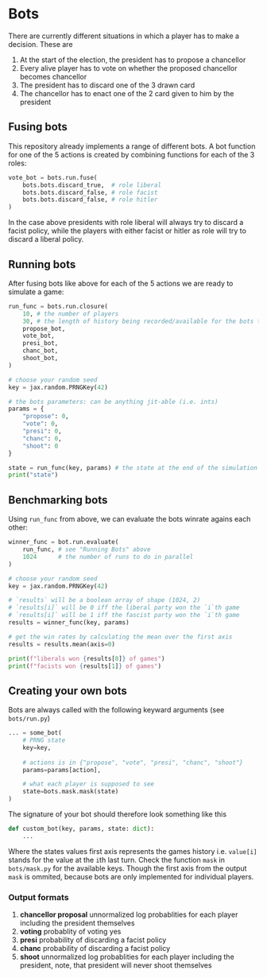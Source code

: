 # Bots

There are currently different situations in which a player has to make a decision. These are

1. At the start of the election, the president has to propose a chancellor
2. Every alive player has to vote on whether the proposed chancellor becomes chancellor
3. The president has to discard one of the 3 drawn card
4. The chancellor has to enact one of the 2 card given to him by the president

## Fusing bots

This repository already implements a range of different bots. A bot function for one of the 5 actions is created by combining functions for each of the 3 roles:

``` python
vote_bot = bots.run.fuse(
    bots.bots.discard_true,  # role liberal
    bots.bots.discard_false, # role facist
    bots.bots.discard_false, # role hitler
)
```

In the case above presidents with role liberal will always try to discard a facist policy, while the players with either facist or hitler as role will try to discard a liberal policy.

## Running bots

After fusing bots like above for each of the 5 actions we are ready to simulate a game:

``` python
run_func = bots.run.closure(
    10, # the number of players
    30, # the length of history being recorded/available for the bots to see
    propose_bot,
    vote_bot,
    presi_bot,
    chanc_bot,
    shoot_bot,
)

# choose your random seed
key = jax.random.PRNGKey(42)

# the bots parameters: can be anything jit-able (i.e. ints)
params = {
    "propose": 0,
    "vote": 0,
    "presi": 0,
    "chanc": 0,
    "shoot": 0
}

state = run_func(key, params) # the state at the end of the simulation
print("state")
```

## Benchmarking bots

Using `run_func` from above, we can evaluate the bots winrate agains each other:

``` python
winner_func = bot.run.evaluate(
    run_func, # see "Running Bots" above
    1024      # the number of runs to do in parallel
)

# choose your random seed
key = jax.random.PRNGKey(42)

# `results` will be a boolean array of shape (1024, 2)
# `results[i]` will be 0 iff the liberal party won the `i`th game
# `results[i]` will be 1 iff the fascist party won the `i`th game
results = winner_func(key, params)

# get the win rates by calculating the mean over the first axis
results = results.mean(axis=0)

print(f"liberals won {results[0]} of games")
print(f"facists won {results[1]} of games")
```

## Creating your own bots

Bots are always called with the following keyward arguments (see `bots/run.py`)

``` python
... = some_bot(
    # PRNG state
    key=key,
    
    # actions is in {"propose", "vote", "presi", "chanc", "shoot"}
    params=params[action], 

    # what each player is supposed to see
    state=bots.mask.mask(state)
)
```

The signature of your bot should therefore look something like this

``` python
def custom_bot(key, params, state: dict):
    ...
```

Where the states values first axis represents the games history i.e. `value[i]` stands for the value at the `i`th last turn. Check the function `mask` in `bots/mask.py` for the available keys. Though the first axis from the output `mask` is ommited, because bots are only implemented for individual players.

### Output formats

1. __chancellor proposal__ unnormalized log probablities for each player including the president themselves
2. __voting__ probablity of voting yes
3. __presi__ probability of discarding a facist policy
4. __chanc__ probability of discarding a facist policy
5. __shoot__ unnormalized log probablities for each player including the president, note, that president will never shoot themselves
